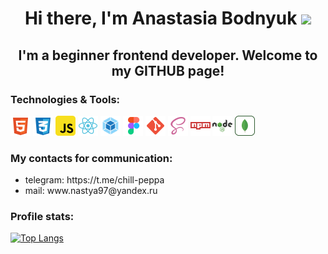 <h1 align="center">Hi there, I'm Anastasia Bodnyuk <img src="https://github.com/blackcater/blackcater/raw/main/images/Hi.gif" height="32"/></h1>
<h2 align="center">I'm a beginner frontend developer. Welcome to my GITHUB page!</h2>


<h3>Technologies & Tools:</h3>
<div> 
<img src="./images/html.svg" height="32" alt='HTML'/>
<img src="./images/css.svg" height="32" alt='CSS'/>
<img src="./images/javascript.svg" height="32" alt='JavaScript'/>
<img src="./images/react.svg" height="32" alt='React'/>
<img src="./images/webpack.svg" height="32" alt='Webpack'/>
<img src="./images/figma.svg" height="32" alt='Figma'/>
<img src="./images/git.svg" height="32" alt='GIT'/>
<img src="./images/scss.svg" height="32" alt='SCSS'/>
<img src="./images/npm.svg" height="32" alt='NPM'/>
<img src="./images/nodejs.svg" height="32" alt='Node.js'/>
<img src="./images/mongodb.svg" height="32" alt='MongoDB'/>
</div>

<h3>My contacts for communication:</h3>
<ul>
<li>telegram: https://t.me/chill-peppa</li>
<li>mail: www.nastya97@yandex.ru</li>
</ul>

<h3>Profile stats:</h3>

[![Top Langs](https://github-readme-stats.vercel.app/api/top-langs/?username=Chill-Peppa)](https://github.com/Chill-Peppa/github-readme-stats)
